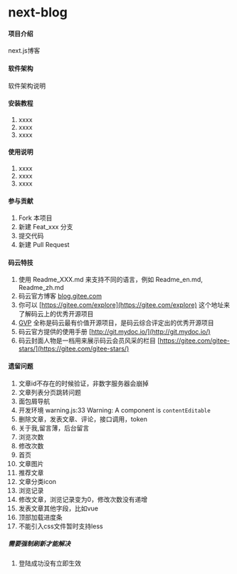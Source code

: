 # next-blog

#### 项目介绍
next.js博客

#### 软件架构
软件架构说明


#### 安装教程

1. xxxx
2. xxxx
3. xxxx

#### 使用说明

1. xxxx
2. xxxx
3. xxxx

#### 参与贡献

1. Fork 本项目
2. 新建 Feat_xxx 分支
3. 提交代码
4. 新建 Pull Request


#### 码云特技

1. 使用 Readme\_XXX.md 来支持不同的语言，例如 Readme\_en.md, Readme\_zh.md
2. 码云官方博客 [blog.gitee.com](https://blog.gitee.com)
3. 你可以 [https://gitee.com/explore](https://gitee.com/explore) 这个地址来了解码云上的优秀开源项目
4. [GVP](https://gitee.com/gvp) 全称是码云最有价值开源项目，是码云综合评定出的优秀开源项目
5. 码云官方提供的使用手册 [http://git.mydoc.io/](http://git.mydoc.io/)
6. 码云封面人物是一档用来展示码云会员风采的栏目 [https://gitee.com/gitee-stars/](https://gitee.com/gitee-stars/)

#### 遗留问题

1. 文章id不存在的时候验证，非数字服务器会崩掉
2. 文章列表分页跳转问题
3. 面包屑导航
4. 开发环境 warning.js:33 Warning: A component is `contentEditable`
5. 删除文章，发表文章、评论，接口调用，token
6. 关于我,留言薄，后台留言
7. 浏览次数
8. 修改次数
9. 首页
11. 文章图片
12. 推荐文章
13. 文章分类icon
14. 浏览记录
16. 修改文章，浏览记录变为0，修改次数没有递增
17. 发表文章其他字段，比如vue
19. 顶部加载进度条
20. 不能引入css文件暂时支持less

##### 需要强制刷新才能解决

1. 登陆成功没有立即生效
